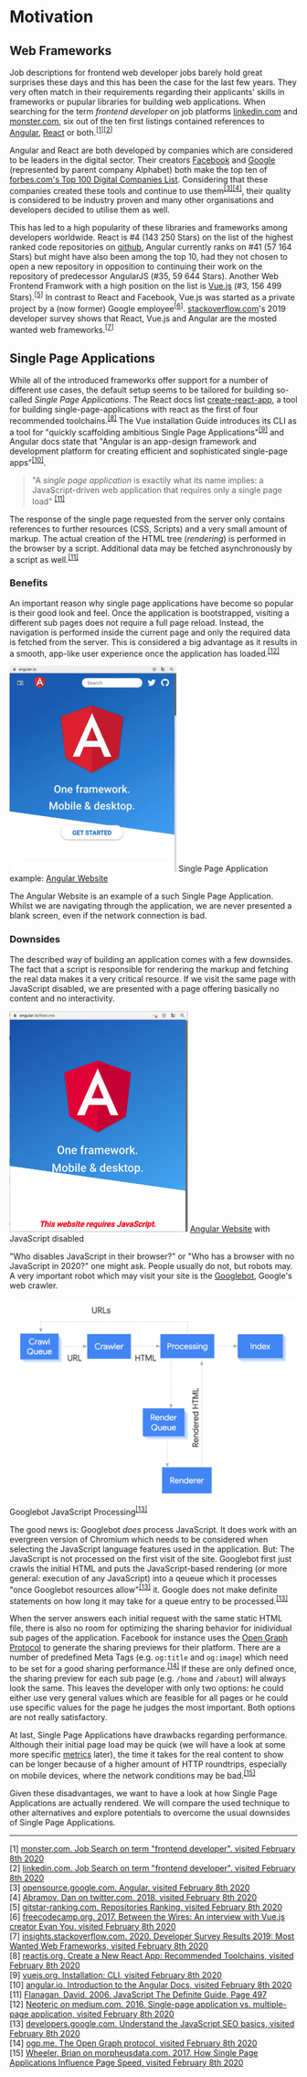 # Motivation

## Web Frameworks

Job descriptions for frontend web developer jobs barely hold great surprises these days and this has been the case for the last few years. 
They very often match in their requirements regarding their applicants' skills in frameworks or pupular libraries for building web applications.
When searching for the term *frontend developer* on job platforms [linkedin.com](https://linkedin.com) and [monster.com](https://monster.com), six out of the ten first listings contained references to [Angular](https://angular.io/), [React](https://reactjs.org/) or both.<sup>[[1](#ref-1)]</sup><sup>[[2](#ref-2)]</sup>

Angular and React are both developed by companies which are considered to be leaders in the digital sector. 
Their creators [Facebook](https://facebook.com) and [Google](https://google.com) (represented by parent company Alphabet) both make the top ten of [forbes.com's Top 100 Digital Companies List](https://www.forbes.com/top-digital-companies/list/). 
Considering that these companies created these tools and continue to use them<sup>[[3]](#ref-3)[[4]](#ref-4)</sup>, their quality is considered to be industry proven and many other organisations and developers decided to utilise them as well. 

This has led to a high popularity of these libraries and frameworks among developers worldwide. React is #4 (143 250 Stars) on the list of the highest ranked code repositories on [github](https://github.com), Angular currently ranks on #41 (57 164 Stars) but might have also been among the top 10, had they not chosen to open a new repository in opposition to continuing their work on the repository of predecessor AngularJS (#35, 59 644 Stars). 
Another Web Frontend Framwork with a high position on the list is [Vue.js](https://vuejs.org) (#3, 156 499 Stars).<sup>[[5](#ref-5)]</sup>
In contrast to React and Facebook, Vue.js was started as a private project by a (now former) Google employee<sup>[[6](#ref-6)]</sup>. 
[stackoverflow.com](https://stackoverflow.com)'s 2019 developer survey shows that React, Vue.js and Angular are the mosted wanted web frameworks.<sup>[[7](#ref-7)]</sup>

## Single Page Applications

While all of the introduced frameworks offer support for a number of different use cases, the default setup seems to be tailored for building so-called *Single Page Applications*. 
The React docs list [create-react-app](https://github.com/facebook/create-react-app), a tool for building single-page-applications with react as the first of four recommended toolchains.<sup>[[8]](#ref-8)</sup> 
The Vue installation Guide introduces its CLI as a tool for "quickly scaffolding ambitious Single Page Applications"<sup>[[9]](#ref-9)</sup> and Angular docs state that "Angular is an app-design framework and development platform for creating efficient and sophisticated single-page apps"<sup>[[10]](#ref-10)</sup>.

> "A *single page application* is exactily what its name implies: a JavaScript-driven web application that requires only a single page load" <sup>[[11]](#ref-11)</sup>

The response of the single page requested from the server only contains references to further resources (CSS, Scripts) and a very small amount of markup. 
The actual creation of the HTML tree (*rendering*) is performed in the browser by a script. 
Additional data may be fetched asynchronously by a script as well.<sup>[[11]](#ref-11)</sup>

### Benefits

An important reason why single page applications have become so popular is their good look and feel.
Once the application is bootstrapped, visiting a different sub pages does not require a full page reload. 
Instead, the navigation is performed inside the current page and only the required data is fetched from the server.
This is considered a big advantage as it results in a smooth, app-like user experience once the application has loaded.<sup>[[12]](#ref-12)</sup>

<p class="image">
<img src="./angular-spa.gif"/>
Single Page Application example: <a href="https://angular.io/">Angular Website</a>
</p>

The Angular Website is an example of a such Single Page Application. 
Whilst we are navigating through the application, we are never presented a blank screen, even if the network connection is bad.

### Downsides
The described way of building an application comes with a few downsides. 
The fact that a script is responsible for rendering the markup and fetching the real data makes it a very critical resource. 
If we visit the same page with JavaScript disabled, we are presented with a page offering basically no content and no interactivity.

<p class="image">
<img src="./angular-js-disabled.png"/>
<a href="https://angular.io/">Angular Website</a> with JavaScript disabled
</p>

"Who disables JavaScript in their browser?" or "Who has a browser with no JavaScript in 2020?" one might ask. People usually do not, but robots may. 
A very important robot which may visit your site is the [Googlebot](https://support.google.com/webmasters/answer/182072?hl=en), Google's web crawler. 

<p class="image">
<img src="./googlebot-crawl-render-index.png"/>
Googlebot JavaScript Processing<sup><a href="#ref-13">[13]</a></sup>
</p>

The good news is: Googlebot *does* process JavaScript. 
It does work with an evergreen version of Chromium which needs to be considered when selecting the JavaScript language features used in the application. 
But: The JavaScript is not processed on the first visit of the site. Googlebot first just crawls the initial HTML and puts the JavaScript-based rendering (or more general: execution of any JavaScript) into a qeueue which it processes "once Googlebot resources allow"<sup>[[13]](#ref-13)</sup> it. 
Google does not make definite statements on how long it may take for a queue entry to be processed.<sup>[[13]](#ref-13)</sup>

When the server answers each initial request with the same static HTML file, there is also no room for optimizing the sharing behavior for inidividual sub pages of the application. Facebook for instance uses the [Open Graph Protocol](https://ogp.me) to generate the sharing previews for their platform. 
There are a number of predefined Meta Tags (e.g. `og:title` and `og:image`) which need to be set for a good sharing performance.<sup>[[14]](#ref-14)</sup> If these are only defined once, the sharing preview for each sub page (e.g. `/home` and `/about`) will always look the same. 
This leaves the developer with only two options: he could either use very general values which are feasible for all pages or he could use specific values for the page he judges the most important. Both options are not really satisfactory.

At last, Single Page Applications have drawbacks regarding performance.
Although their initial page load may be quick (we will have a look at some more specific [metrics](./metrics) later), the time it takes for the real content to show can be longer because of a higher amount of HTTP roundtrips, especially on mobile devices, where the network conditions may be bad.<sup>[[15]](#ref-15)</sup>   

Given these disadvantages, we want to have a look at how Single Page Applications are actually rendered.
We will compare the used technique to other alternatives and explore potentials to overcome the usual downsides of Single Page Applications.

<hr/>   

<a name="ref-1">[1]</a> [monster.com. Job Search on term "frontend developer". visited February 8th 2020](https://www.monster.com/jobs/search/?q=frontend-developer&intcid=skr_navigation_nhpso_searchMain)  
<a name="ref-2">[2]</a> [linkedin.com. Job Search on term "frontend developer". visited February 8th 2020](https://www.linkedin.com/jobs/search?keywords=Frontend%20Developer)  
<a name="ref-3">[3]</a> [opensource.google.com. Angular. visited February 8th 2020](https://opensource.google/projects/angular)  
<a name="ref-4">[4]</a> [Abramov, Dan on twitter.com. 2018. visited February 8th 2020](https://twitter.com/dan_abramov/status/1002590695859933191)  
<a name="ref-5">[5]</a> [gitstar-ranking.com. Repositories Ranking. visited February 8th 2020](https://gitstar-ranking.com/repositories)  
<a name="ref-6">[6]</a> [freecodecamp.org. 2017. Between the Wires: An interview with Vue.js creator Evan You. visited February 8th 2020](https://www.freecodecamp.org/news/between-the-wires-an-interview-with-vue-js-creator-evan-you-e383cbf57cc4/)  
<a name="ref-7">[7]</a> [insights.stackoverflow.com. 2020. Developer Survey Results 2019: Most Wanted Web Frameworks, visited February 8th 2020](https://insights.stackoverflow.com/survey/2019#technology-_-most-loved-dreaded-and-wanted-web-frameworks)  
<a name="ref-8">[8]</a> [reactjs.org. Create a New React App: Recommended Toolchains, visited February 8th 2020](https://reactjs.org/docs/create-a-new-react-app.html#recommended-toolchains)  
<a name="ref-9">[9]</a> [vuejs.org. Installation: CLI, visited February 8th 2020](https://vuejs.org/v2/guide/installation.html#CLI)  
<a name="ref-10">[10]</a> [angular.io. Introduction to the Angular Docs, visited February 8th 2020](https://angular.io/docs#introduction-to-the-angular-docs)  
<a name="ref-11">[11]</a> [Flanagan, David. 2006. JavaScript The Definite Guide, Page 497](https://books.google.de/books?id=2weL0iAfrEMC)  
<a name="ref-12">[12]</a> [Neoteric on medium.com. 2016. Single-page application vs. multiple-page application, visited February 8th 2020](https://medium.com/@NeotericEU/single-page-application-vs-multiple-page-application-2591588efe58)  
<a name="ref-13">[13]</a> [developers.google.com. Understand the JavaScript SEO basics, visited February 8th 2020
](https://developers.google.com/search/docs/guides/javascript-seo-basics)  
<a name="ref-14">[14]</a> [ogp.me. The Open Graph protocol, visited February 8th 2020](https://ogp.me/)  
<a name="ref-15">[15]</a> [Wheeler, Brian on morpheusdata.com. 2017. How Single Page Applications Influence Page Speed, visited February 8th 2020](https://morpheusdata.com/blog/2017-02-07-how-single-page-applications-influence-page-speed)
